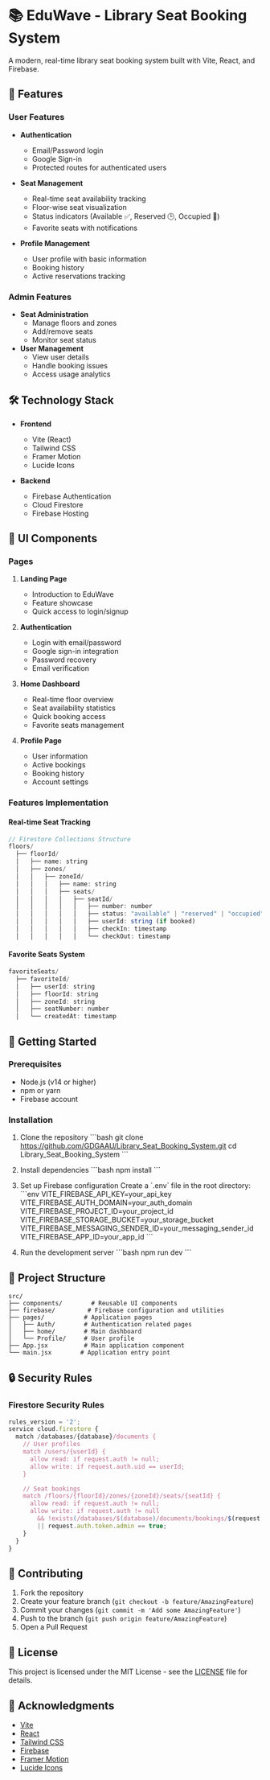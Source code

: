 # 📚 EduWave - Library Seat Booking System

A modern, real-time library seat booking system built with Vite, React, and Firebase.

## 🌟 Features

### User Features

- **Authentication**
  - Email/Password login
  - Google Sign-in
  - Protected routes for authenticated users
- **Seat Management**

  - Real-time seat availability tracking
  - Floor-wise seat visualization
  - Status indicators (Available ✅, Reserved 🕒, Occupied 👤)
  - Favorite seats with notifications

- **Profile Management**
  - User profile with basic information
  - Booking history
  - Active reservations tracking

### Admin Features

- **Seat Administration**
  - Manage floors and zones
  - Add/remove seats
  - Monitor seat status
- **User Management**
  - View user details
  - Handle booking issues
  - Access usage analytics

## 🛠️ Technology Stack

- **Frontend**

  - Vite (React)
  - Tailwind CSS
  - Framer Motion
  - Lucide Icons

- **Backend**
  - Firebase Authentication
  - Cloud Firestore
  - Firebase Hosting

## 📱 UI Components

### Pages

1. **Landing Page**

   - Introduction to EduWave
   - Feature showcase
   - Quick access to login/signup

2. **Authentication**

   - Login with email/password
   - Google sign-in integration
   - Password recovery
   - Email verification

3. **Home Dashboard**

   - Real-time floor overview
   - Seat availability statistics
   - Quick booking access
   - Favorite seats management

4. **Profile Page**
   - User information
   - Active bookings
   - Booking history
   - Account settings

### Features Implementation

#### Real-time Seat Tracking

```javascript
// Firestore Collections Structure
floors/
  ├── floorId/
  │   ├── name: string
  │   ├── zones/
  │   │   ├── zoneId/
  │   │   │   ├── name: string
  │   │   │   ├── seats/
  │   │   │   │   ├── seatId/
  │   │   │   │   │   ├── number: number
  │   │   │   │   │   ├── status: "available" | "reserved" | "occupied"
  │   │   │   │   │   ├── userId: string (if booked)
  │   │   │   │   │   ├── checkIn: timestamp
  │   │   │   │   │   └── checkOut: timestamp
```

#### Favorite Seats System

```javascript
favoriteSeats/
  ├── favoriteId/
  │   ├── userId: string
  │   ├── floorId: string
  │   ├── zoneId: string
  │   ├── seatNumber: number
  │   └── createdAt: timestamp
```

## 🚀 Getting Started

### Prerequisites

- Node.js (v14 or higher)
- npm or yarn
- Firebase account

### Installation

1. Clone the repository
   \`\`\`bash
   git clone https://github.com/GDGAAU/Library_Seat_Booking_System.git
   cd Library_Seat_Booking_System
   \`\`\`

2. Install dependencies
   \`\`\`bash
   npm install
   \`\`\`

3. Set up Firebase configuration
   Create a \`.env\` file in the root directory:
   \`\`\`env
   VITE_FIREBASE_API_KEY=your_api_key
   VITE_FIREBASE_AUTH_DOMAIN=your_auth_domain
   VITE_FIREBASE_PROJECT_ID=your_project_id
   VITE_FIREBASE_STORAGE_BUCKET=your_storage_bucket
   VITE_FIREBASE_MESSAGING_SENDER_ID=your_messaging_sender_id
   VITE_FIREBASE_APP_ID=your_app_id
   \`\`\`

4. Run the development server
   \`\`\`bash
   npm run dev
   \`\`\`

## 📝 Project Structure

```
src/
├── components/        # Reusable UI components
├── firebase/         # Firebase configuration and utilities
├── pages/           # Application pages
│   ├── Auth/        # Authentication related pages
│   ├── home/        # Main dashboard
│   └── Profile/     # User profile
├── App.jsx          # Main application component
└── main.jsx        # Application entry point
```

## 🔒 Security Rules

### Firestore Security Rules

```javascript
rules_version = '2';
service cloud.firestore {
  match /databases/{database}/documents {
    // User profiles
    match /users/{userId} {
      allow read: if request.auth != null;
      allow write: if request.auth.uid == userId;
    }

    // Seat bookings
    match /floors/{floorId}/zones/{zoneId}/seats/{seatId} {
      allow read: if request.auth != null;
      allow write: if request.auth != null
        && !exists(/databases/$(database)/documents/bookings/$(request.auth.uid))
        || request.auth.token.admin == true;
    }
  }
}
```

## 🤝 Contributing

1. Fork the repository
2. Create your feature branch (`git checkout -b feature/AmazingFeature`)
3. Commit your changes (`git commit -m 'Add some AmazingFeature'`)
4. Push to the branch (`git push origin feature/AmazingFeature`)
5. Open a Pull Request

## 📄 License

This project is licensed under the MIT License - see the [LICENSE](LICENSE) file for details.

## 🙏 Acknowledgments

- [Vite](https://vitejs.dev/)
- [React](https://reactjs.org/)
- [Tailwind CSS](https://tailwindcss.com/)
- [Firebase](https://firebase.google.com/)
- [Framer Motion](https://www.framer.com/motion/)
- [Lucide Icons](https://lucide.dev/)
